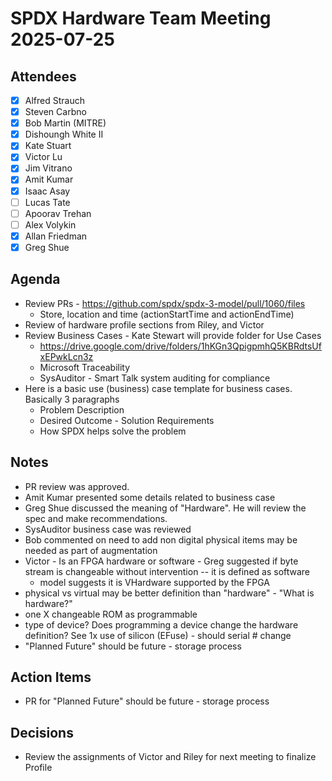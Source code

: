 # SPDX Hardware Team Meeting 2025-07-25

## Attendees

- [x] Alfred Strauch
- [x] Steven Carbno
- [x] Bob Martin (MITRE)
- [x] Dishoungh White II
- [x] Kate Stuart
- [x] Victor Lu
- [x] Jim Vitrano
- [x] Amit Kumar
- [x] Isaac Asay
- [ ] Lucas Tate
- [ ] Apoorav Trehan
- [ ] Alex Volykin
- [x] Allan Friedman
- [x] Greg Shue

## Agenda

* Review PRs - https://github.com/spdx/spdx-3-model/pull/1060/files
  * Store, location and time (actionStartTime and actionEndTime)
* Review of hardware profile sections from Riley, and Victor
* Review Business Cases - Kate Stewart will provide folder for Use Cases
  * https://drive.google.com/drive/folders/1hKGn3QpigpmhQ5KBRdtsUfxEPwkLcn3z
  * Microsoft Traceability
  * SysAuditor - Smart Talk system auditing for compliance
* Here is a basic use (business) case template for business cases. Basically 3 paragraphs
  * Problem Description
  * Desired Outcome - Solution Requirements
  * How SPDX helps solve the problem

## Notes

* PR review was approved.
* Amit Kumar presented some details related to business case
* Greg Shue discussed the meaning of "Hardware". He will review the spec and make recommendations.
* SysAuditor business case was reviewed
* Bob commented on need to add non digital physical items may be needed as part of augmentation
* Victor - Is an FPGA hardware or software - Greg suggested if byte stream is changeable without intervention -- it is defined as software
  * model suggests it is VHardware supported by the FPGA
* physical vs virtual may be better definition than "hardware" - "What is hardware?"
* one X changeable ROM as programmable
* type of device? Does programming a device change the hardware definition? See 1x use of silicon (EFuse) - should serial # change
* "Planned Future" should be future - storage process

## Action Items

* PR for "Planned Future" should be future - storage process

## Decisions

* Review the assignments of Victor and Riley for next meeting to finalize Profile
